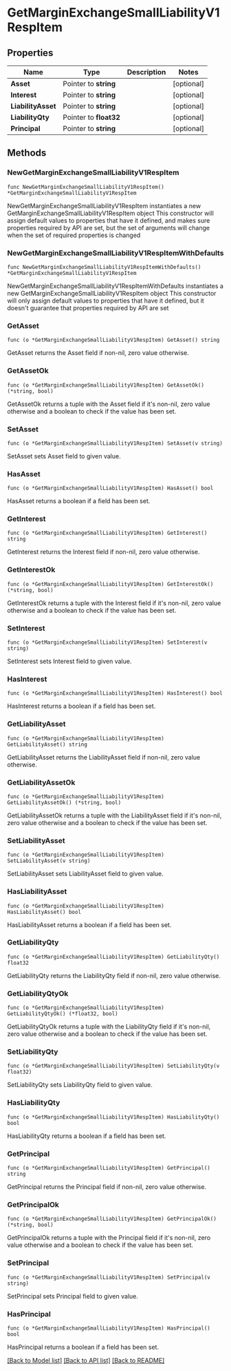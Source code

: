 # GetMarginExchangeSmallLiabilityV1RespItem

## Properties

Name | Type | Description | Notes
------------ | ------------- | ------------- | -------------
**Asset** | Pointer to **string** |  | [optional] 
**Interest** | Pointer to **string** |  | [optional] 
**LiabilityAsset** | Pointer to **string** |  | [optional] 
**LiabilityQty** | Pointer to **float32** |  | [optional] 
**Principal** | Pointer to **string** |  | [optional] 

## Methods

### NewGetMarginExchangeSmallLiabilityV1RespItem

`func NewGetMarginExchangeSmallLiabilityV1RespItem() *GetMarginExchangeSmallLiabilityV1RespItem`

NewGetMarginExchangeSmallLiabilityV1RespItem instantiates a new GetMarginExchangeSmallLiabilityV1RespItem object
This constructor will assign default values to properties that have it defined,
and makes sure properties required by API are set, but the set of arguments
will change when the set of required properties is changed

### NewGetMarginExchangeSmallLiabilityV1RespItemWithDefaults

`func NewGetMarginExchangeSmallLiabilityV1RespItemWithDefaults() *GetMarginExchangeSmallLiabilityV1RespItem`

NewGetMarginExchangeSmallLiabilityV1RespItemWithDefaults instantiates a new GetMarginExchangeSmallLiabilityV1RespItem object
This constructor will only assign default values to properties that have it defined,
but it doesn't guarantee that properties required by API are set

### GetAsset

`func (o *GetMarginExchangeSmallLiabilityV1RespItem) GetAsset() string`

GetAsset returns the Asset field if non-nil, zero value otherwise.

### GetAssetOk

`func (o *GetMarginExchangeSmallLiabilityV1RespItem) GetAssetOk() (*string, bool)`

GetAssetOk returns a tuple with the Asset field if it's non-nil, zero value otherwise
and a boolean to check if the value has been set.

### SetAsset

`func (o *GetMarginExchangeSmallLiabilityV1RespItem) SetAsset(v string)`

SetAsset sets Asset field to given value.

### HasAsset

`func (o *GetMarginExchangeSmallLiabilityV1RespItem) HasAsset() bool`

HasAsset returns a boolean if a field has been set.

### GetInterest

`func (o *GetMarginExchangeSmallLiabilityV1RespItem) GetInterest() string`

GetInterest returns the Interest field if non-nil, zero value otherwise.

### GetInterestOk

`func (o *GetMarginExchangeSmallLiabilityV1RespItem) GetInterestOk() (*string, bool)`

GetInterestOk returns a tuple with the Interest field if it's non-nil, zero value otherwise
and a boolean to check if the value has been set.

### SetInterest

`func (o *GetMarginExchangeSmallLiabilityV1RespItem) SetInterest(v string)`

SetInterest sets Interest field to given value.

### HasInterest

`func (o *GetMarginExchangeSmallLiabilityV1RespItem) HasInterest() bool`

HasInterest returns a boolean if a field has been set.

### GetLiabilityAsset

`func (o *GetMarginExchangeSmallLiabilityV1RespItem) GetLiabilityAsset() string`

GetLiabilityAsset returns the LiabilityAsset field if non-nil, zero value otherwise.

### GetLiabilityAssetOk

`func (o *GetMarginExchangeSmallLiabilityV1RespItem) GetLiabilityAssetOk() (*string, bool)`

GetLiabilityAssetOk returns a tuple with the LiabilityAsset field if it's non-nil, zero value otherwise
and a boolean to check if the value has been set.

### SetLiabilityAsset

`func (o *GetMarginExchangeSmallLiabilityV1RespItem) SetLiabilityAsset(v string)`

SetLiabilityAsset sets LiabilityAsset field to given value.

### HasLiabilityAsset

`func (o *GetMarginExchangeSmallLiabilityV1RespItem) HasLiabilityAsset() bool`

HasLiabilityAsset returns a boolean if a field has been set.

### GetLiabilityQty

`func (o *GetMarginExchangeSmallLiabilityV1RespItem) GetLiabilityQty() float32`

GetLiabilityQty returns the LiabilityQty field if non-nil, zero value otherwise.

### GetLiabilityQtyOk

`func (o *GetMarginExchangeSmallLiabilityV1RespItem) GetLiabilityQtyOk() (*float32, bool)`

GetLiabilityQtyOk returns a tuple with the LiabilityQty field if it's non-nil, zero value otherwise
and a boolean to check if the value has been set.

### SetLiabilityQty

`func (o *GetMarginExchangeSmallLiabilityV1RespItem) SetLiabilityQty(v float32)`

SetLiabilityQty sets LiabilityQty field to given value.

### HasLiabilityQty

`func (o *GetMarginExchangeSmallLiabilityV1RespItem) HasLiabilityQty() bool`

HasLiabilityQty returns a boolean if a field has been set.

### GetPrincipal

`func (o *GetMarginExchangeSmallLiabilityV1RespItem) GetPrincipal() string`

GetPrincipal returns the Principal field if non-nil, zero value otherwise.

### GetPrincipalOk

`func (o *GetMarginExchangeSmallLiabilityV1RespItem) GetPrincipalOk() (*string, bool)`

GetPrincipalOk returns a tuple with the Principal field if it's non-nil, zero value otherwise
and a boolean to check if the value has been set.

### SetPrincipal

`func (o *GetMarginExchangeSmallLiabilityV1RespItem) SetPrincipal(v string)`

SetPrincipal sets Principal field to given value.

### HasPrincipal

`func (o *GetMarginExchangeSmallLiabilityV1RespItem) HasPrincipal() bool`

HasPrincipal returns a boolean if a field has been set.


[[Back to Model list]](../README.md#documentation-for-models) [[Back to API list]](../README.md#documentation-for-api-endpoints) [[Back to README]](../README.md)


